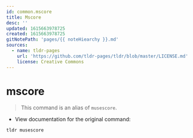 ```yaml
---
id: common.mscore
title: Mscore
desc: ''
updated: 1615663978725
created: 1615663978725
gitNotePath: 'pages/{{ noteHiearchy }}.md'
sources:
  - name: tldr-pages
    url: 'https://github.com/tldr-pages/tldr/blob/master/LICENSE.md'
    license: Creative Commons
---
```

# mscore

> This command is an alias of `musescore`.

- View documentation for the original command:

`tldr musescore`

